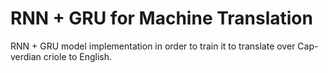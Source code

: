 # RNN + GRU for Machine Translation
RNN + GRU model implementation in order to train it to translate over Cap-verdian criole to English. 
